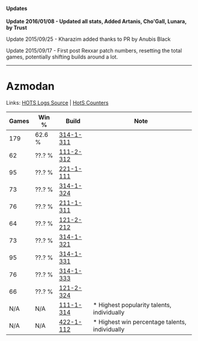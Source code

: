 #### Updates
**Update 2016/01/08 - Updated all stats, Added Artanis, Cho'Gall, Lunara, by Trust**

Update 2015/09/25 - Kharazim added thanks to PR by Anubis Black

Update 2015/09/17 - First post Rexxar patch numbers, resetting the total games, potentially shifting builds around a lot.

***

# Azmodan

Links: [HOTS Logs Source](https://www.hotslogs.com/Sitewide/HeroDetails?Hero=Azmodan) | [HotS Counters](http://hotscounters.com/#/hero/Azmodan)

Games  | Win %  | Build     | Note
-----  | -----  | -----     | ----
179    | 62.6 % | [314-1-311](http://www.heroesfire.com/hots/talent-calculator/azmodan#o8K_) | 
62     | ??.? % | [111-2-312](http://www.heroesfire.com/hots/talent-calculator/azmodan#gOzu) | 
95     | ??.? % | [221-1-111](http://www.heroesfire.com/hots/talent-calculator/azmodan#kbEd) | 
73     | ??.? % | [314-1-324](http://www.heroesfire.com/hots/talent-calculator/azmodan#o8LC) | 
76     | ??.? % | [211-1-311](http://www.heroesfire.com/hots/talent-calculator/azmodan#kCtF) | 
64     | ??.? % | [121-2-212](http://www.heroesfire.com/hots/talent-calculator/azmodan#gnMq) | 
73     | ??.? % | [314-1-321](http://www.heroesfire.com/hots/talent-calculator/azmodan#o8L9) | 
95     | ??.? % | [314-1-331](http://www.heroesfire.com/hots/talent-calculator/azmodan#o8LJ) | 
76     | ??.? % | [314-1-333](http://www.heroesfire.com/hots/talent-calculator/azmodan#o8LL) | 
66     | ??.? % | [121-2-324](http://www.heroesfire.com/hots/talent-calculator/azmodan#gnOa) | 
N/A    | N/A    | [111-1-314](http://www.heroesfire.com/hots/talent-calculator/azmodan#gOkI) | * Highest popularity talents, individually
N/A    | N/A    | [422-1-112](http://www.heroesfire.com/hots/talent-calculator/azmodan#sFyu) | * Highest win percentage talents, individually
